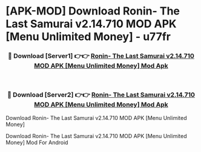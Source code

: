 # [APK-MOD] Download Ronin- The Last Samurai v2.14.710 MOD APK [Menu Unlimited Money] - u77fr


<div align="center">
<h3>🔴 Download [Server1] 👉👉 <a href="https://apk-comot.site?title=Ronin-_The_Last_Samurai_v2.14.710_MOD_APK_[Menu_Unlimited_Money]">Ronin- The Last Samurai v2.14.710 MOD APK [Menu Unlimited Money] Mod Apk</a></h3><br>
<h3>🔴 Download [Server2] 👉👉 <a href="https://apk-comot.site?title=Ronin-_The_Last_Samurai_v2.14.710_MOD_APK_[Menu_Unlimited_Money]">Ronin- The Last Samurai v2.14.710 MOD APK [Menu Unlimited Money] Mod Apk</a></h3>
</div>



Download Ronin- The Last Samurai v2.14.710 MOD APK [Menu Unlimited Money] 

Download Ronin- The Last Samurai v2.14.710 MOD APK [Menu Unlimited Money] Mod For Android